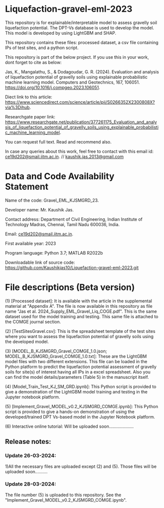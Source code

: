 # Liquefaction-gravel-eml-2023
This repository is for explainable/interpretable model to assess gravelly soil liquefaction potential. The DPT-Vs database is used to develop the model. This model is developed by using LightGBM and SHAP.

This repository contains these files: processed dataset, a csv file containing IPs of test sites, and a python script. 

This repository is part of the below project. If you use this in your work, dont forget to cite as below:

Jas, K., Mangalathu, S., & Dodagoudar, G. R. (2024). Evaluation and analysis of liquefaction potential of gravelly soils using explainable probabilistic machine learning model. Computers and Geotechnics, 167, 106051. https://doi.org/10.1016/j.compgeo.2023.106051. 

Diect link to this article: https://www.sciencedirect.com/science/article/pii/S0266352X2300808X?via%3Dihub. 

Researchgate paper link:
https://www.researchgate.net/publication/377261175_Evaluation_and_analysis_of_liquefaction_potential_of_gravelly_soils_using_explainable_probabilistic_machine_learning_model. 

You can request full text. Read and recommend also.

In case any queries about this work, feel free to contact with this email id: ce19d202@smail.iitm.ac.in. // kaushik.jas.2013@gmail.com

# Data and Code Availability Statement

Name of the code: Gravel_EML_KJSMGRD_23.

Developer name: Mr. Kaushik Jas. 

Contact address: Department of Civil Engineering, Indian Institute of Technology Madras, Chennai, Tamil Nadu 600036, India.

Email: ce19d202@smail.iitm.ac.in. 

First available year: 2023

Program language: Python 3.7; MATLAB R2022b

Downloadable link of source code: https://github.com/Kaushikjas10/Liquefaction-gravel-eml-2023.git 

# File descriptions (Beta version)

(1) [Processed dataset]: It is available with the article in the supplemental material at "Appendix A". The file is now available in this repository as file name "Jas et al. 2024_Supply_EML_Gravel_Liq_COGE.pdf".
This is the same dataset used for the model training and testing. This same file is attached to the COMGE journal section.

(2) [TestSitesGravel.csv]: This is the  spreadsheet template of the test sites where you want to assess the liquefaction potential of gravelly soils using the developed model.

(3) [MODEL_B_KJSMGRD_Gravel_COMGE_1.0.json; MODEL_B_KJSMGRD_Gravel_COMGE_1.0.txt]: These are the LightGBM model files with two different extensions. This file can be loaded in the Python platform to predict the liquefaction potential assessment of gravelly soils for site(s) of interest having all IPs in a excel spreadsheet. Also you can find the model details/parameters (Table 5) in the manuscript itself. 

(4) [Model_Train_Test_KJ_SM_GRD.ipynb]: This Python script is provided to give a demonstration of the LightGBM model training and testing in the Jupyter notebook platform.

(5) [Implement_Gravel_MODEL_v0.2_KJSMGRD_COMGE.ipynb]: This Python script is provided to give a hands-on demonstration of using the developed/trained DPT Vs-based model in the Jupyter Notebook platform.

(6) Interactive online tutorial: Will be uploaded soon....................

## Release notes:
### Update 26-03-2024: 
1)All the necessary files are uploaded except (2) and (5). Those files will be uploaded soon..........

### Update 28-03-2024:
The file number (5) is uploaded to this repository. See the "Implement_Gravel_MODEL_v0.2_KJSMGRD_COMGE.ipynb".
